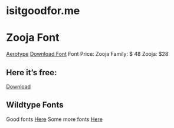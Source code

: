# isitgoodfor.me

# Zooja Font
[Aerotype](www.aerotype.com)
[Download Font](http://www.aerotype.com/zooja_family.htm)
Font Price:
Zooja Family: $ 48
Zooja: $28

## Here it’s free:
[Download](http://www.freeforfonts.com/zooja-script-font-free-download)

## Wildtype Fonts
Good fonts [Here](http://wildtype.design/)
Some more fonts [Here](https://gumroad.com/collections/typography)
